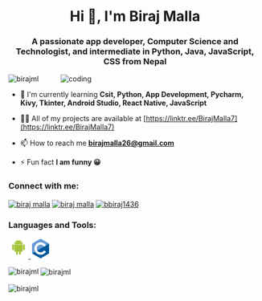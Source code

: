 <h1 align="center">Hi 👋, I'm Biraj Malla</h1>
<h3 align="center">A passionate app developer, Computer Science and Technologist, and intermediate in Python, Java, JavaScript, CSS from Nepal</h3>
<img align="right" alt="coding" width="400" src="https://gifdb.com/images/high/animated-man-computer-coding-nae6mec378lsg1i3.gif">

<p align="left"> <img src="https://komarev.com/ghpvc/?username=birajml&label=Profile%20views&color=0e75b6&style=flat" alt="birajml" /> </p>

- 🌱 I'm currently learning **Csit, Python, App Development, Pycharm, Kivy, Tkinter, Android Studio, React Native, JavaScript**

- 👨‍💻 All of my projects are available at [https://linktr.ee/BirajMalla7](https://linktr.ee/BirajMalla7)

- 📫 How to reach me **birajmalla26@gmail.com**

- ⚡ Fun fact **I am funny 😀**

<h3 align="left">Connect with me:</h3>
<p align="left">
  <a href="https://linkedin.com/in/biraj malla" target="blank"><img align="center" src="https://raw.githubusercontent.com/rahuldkjain/github-profile-readme-generator/master/src/images/icons/Social/linked-in-alt.svg" alt="biraj malla" height="30" width="40" /></a>
  <a href="https://fb.com/biraj malla" target="blank"><img align="center" src="https://raw.githubusercontent.com/rahuldkjain/github-profile-readme-generator/master/src/images/icons/Social/facebook.svg" alt="biraj malla" height="30" width="40" /></a>
  <a href="https://instagram.com/bbiraj1436" target="blank"><img align="center" src="https://raw.githubusercontent.com/rahuldkjain/github-profile-readme-generator/master/src/images/icons/Social/instagram.svg" alt="bbiraj1436" height="30" width="40" /></a>
</p>

<h3 align="left">Languages and Tools:</h3>
<p align="left">
  <a href="https://developer.android.com" target="_blank" rel="noreferrer">
    <img src="https://raw.githubusercontent.com/devicons/devicon/master/icons/android/android-original-wordmark.svg" alt="android" width="40" height="40"/>
  </a>
  <a href="https://www.cprogramming.com/" target="_blank" rel="noreferrer">
    <img src="https://raw.githubusercontent.com/devicons/devicon/master/icons/c/c-original.svg" alt="c" width="40" height="40"/>
  </a>
  <!-- Add more tools here -->
</p>

<p><img align="left" src="https://github-readme-stats.vercel.app/api/top-langs?username=birajml&show_icons=true&locale=en&layout=compact" alt="birajml" /></p>

<p>&nbsp;<img align="center" src="https://github-readme-stats.vercel.app/api?username=birajml&show_icons=true&locale=en" alt="birajml" /></p>

<p><img align="center" src="https://github-readme-streak-stats.herokuapp.com/?user=birajml&" alt="birajml" /></p>
